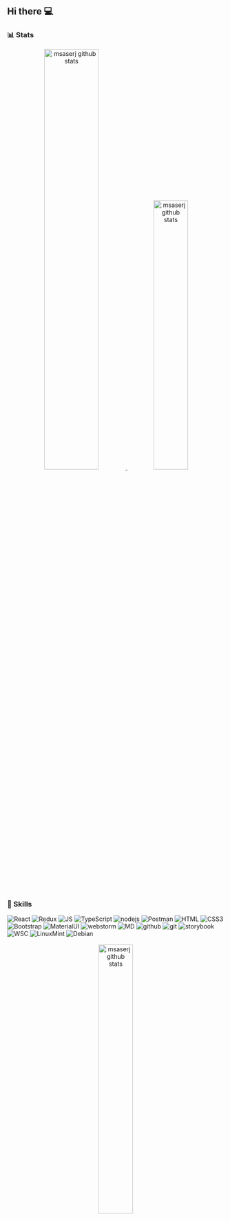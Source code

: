 
## Hi there 💻

### 📊 Stats
<div align="center">
<a href="https://github.com/msaserj?tab=repositories">
<img src="https://github-readme-stats.vercel.app/api?username=msaserj&show_icons=true&count_private=true&hide_border=true&title_color=494&text_color=888&icon_color=494&bg_color=0000"
             title="msaserj github repositories" 
             alt="msaserj github stats"
             width="50%"/>
</a>
<a href="https://github.com/msaserj?tab=repositories">
        <img src="https://github-readme-stats.vercel.app/api/top-langs/?username=msaserj&&layout=compact&hide_border=true&title_color=494&text_color=888&bg_color=0000"
             title="msaserj github repositories"
             alt="msaserj github stats"
             width="40%"/>
    </a>
</div>

### 🥷 Skills

<div align="left">
<img alt="React" src="https://img.shields.io/badge/react-%2320232a.svg?style=for-the-badge&logo=react&logoColor=%2361DAFB">
<img alt="Redux" src="https://img.shields.io/badge/Redux-593D88?style=for-the-badge&logo=redux&logoColor=white">
<img alt="JS" src="https://img.shields.io/badge/JavaScript-F7DF1E?style=for-the-badge&logo=javascript&logoColor=black">
<img alt="TypeScript" src="https://img.shields.io/badge/TypeScript-007ACC?style=for-the-badge&logo=typescript&logoColor=white">
<img alt="nodejs" src="https://img.shields.io/badge/node.js-6DA55F?style=for-the-badge&logo=node.js&logoColor=white"/>
<img alt="Postman" src="https://img.shields.io/badge/Postman-FF6C37?style=for-the-badge&logo=postman&logoColor=white"/>
<img src="https://img.shields.io/badge/HTML5-E34F26?style=for-the-badge&logo=html5&logoColor=white" alt="HTML">
<img alt="CSS3" src="https://img.shields.io/badge/CSS3-1572B6?style=for-the-badge&logo=css3&logoColor=white">
<img alt="Bootstrap" src="https://img.shields.io/badge/Bootstrap-563D7C?style=for-the-badge&logo=bootstrap&logoColor=white">
<img alt="MaterialUI" src="https://img.shields.io/badge/MUI-%230081CB.svg?style=for-the-badge&logo=mui&logoColor=white">
<img alt="webstorm" src="https://img.shields.io/badge/webstorm-143?style=for-the-badge&logo=webstorm&logoColor=white&color=black">
<img alt="MD" src="https://img.shields.io/badge/Markdown-000000?style=for-the-badge&logo=markdown&logoColor=white">
<img alt="github" src="https://img.shields.io/badge/github-%23121011.svg?style=for-the-badge&logo=github&logoColor=white">
<img alt="git" src="https://img.shields.io/badge/git-%23F05033.svg?style=for-the-badge&logo=git&logoColor=white">
<img alt="storybook" src="https://img.shields.io/badge/-Storybook-FF4785?style=for-the-badge&logo=storybook&logoColor=white"/>
<img alt="WSC" src="https://img.shields.io/badge/Visual%20Studio%20Code-0078d7.svg?style=for-the-badge&logo=visual-studio-code&logoColor=white"/>
<img alt="LinuxMint" src="https://img.shields.io/badge/LinuxMint-21a336?style=for-the-badge&logo=LinuxMint&logoColor=white"/>
<img alt="Debian" src="https://img.shields.io/badge/Debian-red?style=for-the-badge&logo=Debian&logoColor=white
"/>
</div>


<br/>

<div align="center">
<a href="https://www.codewars.com/users/msaserj">
    <img src="https://www.codewars.com/users/msaserj/badges/small"
             title="msaserj github repositories" 
             alt="msaserj github stats"
             width="40%"/>
</a>
</div>









<!--
**msaserj/msaserj** is a ✨ _special_ ✨ repository because its `README.md` (this file) appears on your GitHub profile.

Here are some ideas to get you started:

- 🔭 I’m currently working on ...
- 🌱 I’m currently learning ...
- 👯 I’m looking to collaborate on ...
- 🤔 I’m looking for help with ...
- 💬 Ask me about ...
- 📫 How to reach me: ...
- 😄 Pronouns: ...
- ⚡ Fun fact: ...
-->
